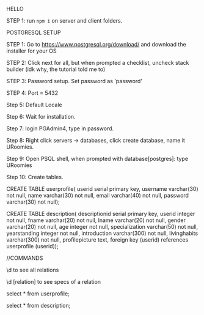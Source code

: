 HELLO

STEP 1: run `npm i` on server and client folders. 

POSTGRESQL SETUP

STEP 1: Go to https://www.postgresql.org/download/ and download the installer for your OS 

STEP 2: Click next for all, but when prompted a checklist, uncheck stack builder (idk why, the tutorial told me to)

STEP 3: Password setup. Set password as 'password' 

STEP 4: Port = 5432

Step 5: Default Locale 

Step 6: Wait for installation. 

Step 7: login PGAdmin4, type in password. 

Step 8: Right click servers -> databases, click create database, name it URoomies. 

Step 9: Open PSQL shell, when prompted with database[postgres]: type URoomies

Step 10: Create tables. 

CREATE TABLE userprofile(
userid serial primary key, 
username varchar(30) not null, 
name varchar(30) not null, 
email varchar(40) not null,
password varchar(30) not null); 

CREATE TABLE description( 
descriptionid serial primary key, 
userid integer not null, 
fname varchar(20) not null, 
lname varchar(20) not null, 
gender varchar(20) not null, 
age integer not null, 
specialization varchar(50) not null, 
yearstanding integer not null, 
introduction varchar(300) not null, 
livinghabits varchar(300) not null, 
profilepicture text, 
foreign key (userid) references userprofile (userid)); 

//COMMANDS 

\d to see all relations 

\d [relation] to see specs of a relation

select * from userprofile; 

select * from description;


